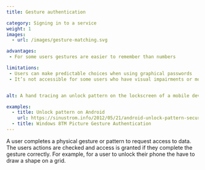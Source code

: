 ```yaml
---
title: Gesture authentication

category: Signing in to a service
weight: 1
images:
  - url: /images/gesture-matching.svg

advantages:
 - For some users gestures are easier to remember than numbers

limitations:
 - Users can make predictable choices when using graphical passwords
 - It’s not accessible for some users who have visual impairments or mobility issues


alt: A hand tracing an unlock pattern on the lockscreen of a mobile device.

examples:
  - title: Unlock pattern on Android
    url: https://sinustrom.info/2012/05/21/android-unlock-pattern-security-analysis/
  - title: Windows 8TM Picture Gesture Authentication
---
```


A user completes a physical gesture or pattern to request access to data. The users actions are checked and access is granted if they complete the gesture correctly. For example, for a user to unlock their phone the have to draw a shape on a grid.
